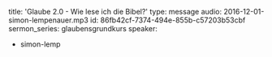title: 'Glaube 2.0 - Wie lese ich die Bibel?'
type: message
audio: 2016-12-01-simon-lempenauer.mp3
id: 86fb42cf-7374-494e-855b-c57203b53cbf
sermon_series: glaubensgrundkurs
speaker:
  - simon-lemp

